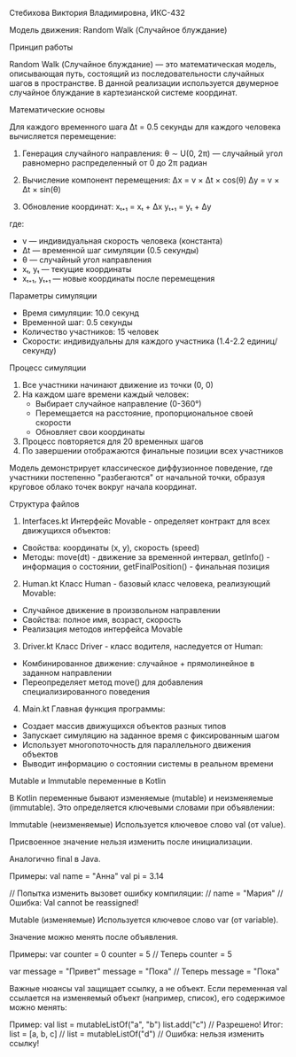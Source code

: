 Стебихова Виктория Владимировна, ИКС-432

Модель движения: Random Walk (Случайное блуждание)

 Принцип работы

Random Walk (Случайное блуждание) — это математическая модель, описывающая путь, состоящий из последовательности случайных шагов в пространстве. В данной реализации используется двумерное случайное блуждание в картезианской системе координат.

 Математические основы

Для каждого временного шага Δt = 0.5 секунды для каждого человека вычисляется перемещение:

1. Генерация случайного направления: 
   θ ∼ U(0, 2π) — случайный угол равномерно распределенный от 0 до 2π радиан

2. Вычисление компонент перемещения:
   Δx = v × Δt × cos(θ)
   Δy = v × Δt × sin(θ)

3. Обновление координат:
   xₜ₊₁ = xₜ + Δx
   yₜ₊₁ = yₜ + Δy

где:
- v — индивидуальная скорость человека (константа)
- Δt — временной шаг симуляции (0.5 секунды)
- θ — случайный угол направления
- xₜ, yₜ — текущие координаты
- xₜ₊₁, yₜ₊₁ — новые координаты после перемещения

Параметры симуляции

- Время симуляции: 10.0 секунд
- Временной шаг: 0.5 секунды
- Количество участников: 15 человек
- Скорости: индивидуальны для каждого участника (1.4-2.2 единиц/секунду)

Процесс симуляции

1. Все участники начинают движение из точки (0, 0)
2. На каждом шаге времени каждый человек:
   - Выбирает случайное направление (0-360°)
   - Перемещается на расстояние, пропорциональное своей скорости
   - Обновляет свои координаты
3. Процесс повторяется для 20 временных шагов
4. По завершении отображаются финальные позиции всех участников

Модель демонстрирует классическое диффузионное поведение, где участники постепенно "разбегаются" от начальной точки, образуя круговое облако точек вокруг начала координат.

Структура файлов

1. Interfaces.kt
Интерфейс Movable - определяет контракт для всех движущихся объектов:
- Свойства: координаты (x, y), скорость (speed)
- Методы: move(dt) - движение за временной интервал, getInfo() - информация о состоянии, getFinalPosition() - финальная позиция

2. Human.kt
Класс Human - базовый класс человека, реализующий Movable:
- Случайное движение в произвольном направлении
- Свойства: полное имя, возраст, скорость
- Реализация методов интерфейса Movable

3. Driver.kt
Класс Driver - класс водителя, наследуется от Human:
- Комбинированное движение: случайное + прямолинейное в заданном направлении
- Переопределяет метод move() для добавления специализированного поведения

4. Main.kt
Главная функция программы:
- Создает массив движущихся объектов разных типов
- Запускает симуляцию на заданное время с фиксированным шагом
- Использует многопоточность для параллельного движения объектов
- Выводит информацию о состоянии системы в реальном времени



Mutable и Immutable переменные в Kotlin

В Kotlin переменные бывают изменяемые (mutable) и неизменяемые (immutable). Это определяется ключевыми словами при объявлении:

Immutable (неизменяемые)
Используется ключевое слово val (от value).

Присвоенное значение нельзя изменить после инициализации.

Аналогично final в Java.

Примеры: 
val name = "Анна"
val pi = 3.14

// Попытка изменить вызовет ошибку компиляции:
// name = "Мария" // Ошибка: Val cannot be reassigned!

Mutable (изменяемые)
Используется ключевое слово var (от variable).

Значение можно менять после объявления.

Примеры:
var counter = 0
counter = 5 // Теперь counter = 5

var message = "Привет"
message = "Пока" // Теперь message = "Пока"

Важные нюансы
val защищает ссылку, а не объект.
Если переменная val ссылается на изменяемый объект (например, список), его содержимое можно менять:

Пример:
val list = mutableListOf("a", "b")
list.add("c") // Разрешено! Итог: list = [a, b, c]
// list = mutableListOf("d") // Ошибка: нельзя изменить ссылку!
